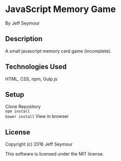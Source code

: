 # JavaScript Memory Game
By Jeff Seymour

## Description
A small javascript memory card game (incomplete).

## Technologies Used
HTML, CSS, npm, Gulp.js

## Setup  
Clone Repository    
```npm install```  
```bower install```
View in browser 

## License
Copyright (c) 2016 Jeff Seymour

This software is licensed under the MIT license.
